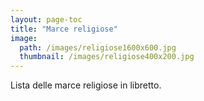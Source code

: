 ```yaml
---
layout: page-toc
title: "Marce religiose"
image:
  path: /images/religiose1600x600.jpg
  thumbnail: /images/religiose400x200.jpg
---
```

Lista delle marce religiose in libretto.
